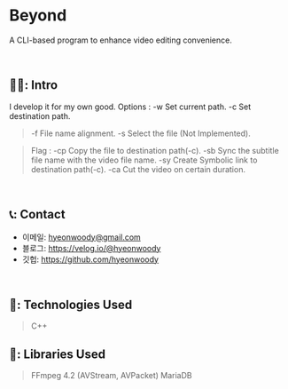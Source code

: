 # Beyond
A CLI-based program to enhance video editing convenience.

</br>

## 🧑‍💻: Intro
 I develop it for my own good.
  Options :
    -w Set current path.
    -c Set destination path. 
> -f File name alignment.
> -s Select the file (Not Implemented).

> Flag :
> -cp Copy the file to destination path(-c).
> -sb Sync the subtitle file name with the video file name.
> -sy Create Symbolic link to destination path(-c).
> -ca Cut the video on certain duration.
 </br>

## 📞: Contact
- 이메일: hyeonwoody@gmail.com
- 블로그: https://velog.io/@hyeonwoody
- 깃헙: https://github.com/hyeonwoody

</br>

## 🧱: Technologies Used
>C++

## 📖: Libraries Used
>FFmpeg 4.2 (AVStream, AVPacket)
>MariaDB
